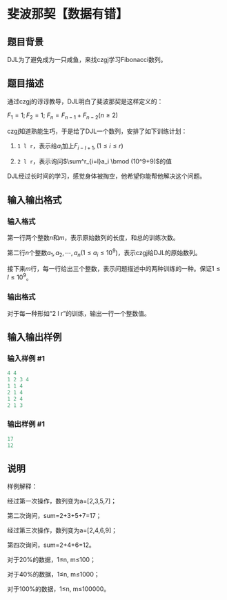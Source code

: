 # 斐波那契【数据有错】

## 题目背景

DJL为了避免成为一只咸鱼，来找czgj学习Fibonacci数列。

## 题目描述

通过czgj的谆谆教导，DJL明白了斐波那契是这样定义的：

$F_1=1;F_2=1;$ $F_n=F_{n-1}+F_{n-2}(n\ge2)$

czgj知道熟能生巧，于是给了DJL一个数列，安排了如下训练计划：

1. `1 l r`，表示给$a_i$加上$F_{i-l+1},(1\le i\le r)$

2. `2 l r`，表示询问$\sum^r_{i=l}a_i \bmod (10^9+9)$的值

DJL经过长时间的学习，感觉身体被掏空，他希望你能帮他解决这个问题。

## 输入输出格式

### 输入格式

第一行两个整数$n$和$m$，表示原始数列的长度，和总的训练次数。

第二行$n$个整数$a_1,a_2,\cdots,a_n (1\le a_i \le 10^9)$，表示czgj给DJL的原始数列。

接下来$m$行，每一行给出三个整数，表示问题描述中的两种训练的一种。保证$1 \le l \le 10^9$。

### 输出格式

对于每一种形如“2 l r”的训练，输出一行一个整数值。

## 输入输出样例

### 输入样例 #1

```cpp
4 4
1 2 3 4
1 1 4
2 1 4
1 2 4
2 1 3

```
### 输出样例 #1

```cpp
17
12

```
## 说明

样例解释：

经过第一次操作，数列变为a=[2,3,5,7]；

第二次询问，sum=2+3+5+7=17；

经过第三次操作，数列变为a=[2,4,6,9]；

第四次询问，sum=2+4+6=12。

对于20%的数据，1≤n, m≤100；

对于40%的数据，1≤n, m≤1000；

对于100%的数据，1≤n, m≤100000。

